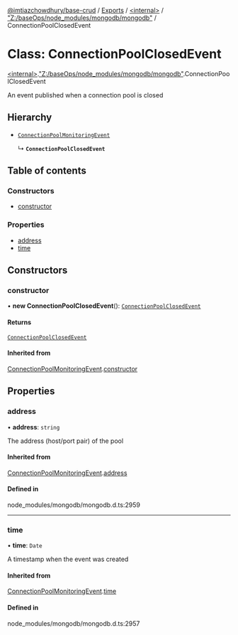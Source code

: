 [@imtiazchowdhury/base-crud](../README.md) / [Exports](../modules.md) / [\<internal\>](../modules/internal_.md) / ["Z:/baseOps/node\_modules/mongodb/mongodb"](../modules/internal_._Z__baseOps_node_modules_mongodb_mongodb_.md) / ConnectionPoolClosedEvent

# Class: ConnectionPoolClosedEvent

[\<internal\>](../modules/internal_.md).["Z:/baseOps/node\_modules/mongodb/mongodb"](../modules/internal_._Z__baseOps_node_modules_mongodb_mongodb_.md).ConnectionPoolClosedEvent

An event published when a connection pool is closed

## Hierarchy

- [`ConnectionPoolMonitoringEvent`](internal_._Z__baseOps_node_modules_mongodb_mongodb_.ConnectionPoolMonitoringEvent.md)

  ↳ **`ConnectionPoolClosedEvent`**

## Table of contents

### Constructors

- [constructor](internal_._Z__baseOps_node_modules_mongodb_mongodb_.ConnectionPoolClosedEvent.md#constructor)

### Properties

- [address](internal_._Z__baseOps_node_modules_mongodb_mongodb_.ConnectionPoolClosedEvent.md#address)
- [time](internal_._Z__baseOps_node_modules_mongodb_mongodb_.ConnectionPoolClosedEvent.md#time)

## Constructors

### constructor

• **new ConnectionPoolClosedEvent**(): [`ConnectionPoolClosedEvent`](internal_._Z__baseOps_node_modules_mongodb_mongodb_.ConnectionPoolClosedEvent.md)

#### Returns

[`ConnectionPoolClosedEvent`](internal_._Z__baseOps_node_modules_mongodb_mongodb_.ConnectionPoolClosedEvent.md)

#### Inherited from

[ConnectionPoolMonitoringEvent](internal_._Z__baseOps_node_modules_mongodb_mongodb_.ConnectionPoolMonitoringEvent.md).[constructor](internal_._Z__baseOps_node_modules_mongodb_mongodb_.ConnectionPoolMonitoringEvent.md#constructor)

## Properties

### address

• **address**: `string`

The address (host/port pair) of the pool

#### Inherited from

[ConnectionPoolMonitoringEvent](internal_._Z__baseOps_node_modules_mongodb_mongodb_.ConnectionPoolMonitoringEvent.md).[address](internal_._Z__baseOps_node_modules_mongodb_mongodb_.ConnectionPoolMonitoringEvent.md#address)

#### Defined in

node_modules/mongodb/mongodb.d.ts:2959

___

### time

• **time**: `Date`

A timestamp when the event was created

#### Inherited from

[ConnectionPoolMonitoringEvent](internal_._Z__baseOps_node_modules_mongodb_mongodb_.ConnectionPoolMonitoringEvent.md).[time](internal_._Z__baseOps_node_modules_mongodb_mongodb_.ConnectionPoolMonitoringEvent.md#time)

#### Defined in

node_modules/mongodb/mongodb.d.ts:2957
